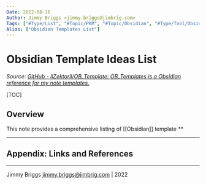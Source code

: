```yaml
---
Date: 2022-08-16
Author: Jimmy Briggs <jimmy.briggs@jimbrig.com>
Tags: ["#Type/List", "#Topic/PKM", "#Topic/Obsidian", "#Type/Tool/Obsidian"]
Alias: ["Obsidian Templates List"]
---
```


# Obsidian Template Ideas List

*Source: [GitHub - llZektorll/OB_Template: OB_Templates is a Obsidian reference for my note templates.](https://github.com/llZektorll/OB_Template)*

[TOC]

## Overview

This note provides a comprehensive listing of [[Obsidian]] template **


***

## Appendix: Links and References

***

Jimmy Briggs <jimmy.briggs@jimbrig.com> | 2022